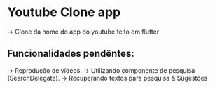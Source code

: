 # Youtube Clone app
-> Clone da home do app do youtube feito em flutter

## Funcionalidades pendêntes:
-> Reprodução de vídeos.
-> Utilizando componente de pesquisa (SearchDelegate).
-> Recuperando textos para pesquisa & Sugestões
